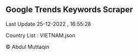 

## Google Trends Keywords Scraper 
 
Last Update 25-12-2022 , 16:55:28

Country List :
VIETNAM.json



© Abdul Muttaqin 
